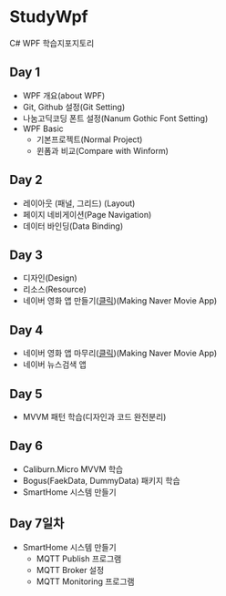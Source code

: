 # StudyWpf
C# WPF 학습지포지토리

## Day 1
- WPF 개요(about WPF)
- Git, Github 설정(Git Setting)
- 나눔고딕코딩 폰트 설정(Nanum Gothic Font Setting)
- WPF Basic
  - 기본프로젝트(Normal Project)
  - 윈폼과 비교(Compare with Winform)

## Day 2
- 레이아웃 (패널, 그리드) (Layout)
- 페이지 네비게이션(Page Navigation)
- 데이터 바인딩(Data Binding)

## Day 3
- 디자인(Design)
- 리소스(Resource)
- 네이버 영화 앱 만들기([클릭](https://github.com/Simsim112/StudyWpf/tree/main/Portfolio))(Making Naver Movie App)

## Day 4
- 네이버 영화 앱 마무리([클릭](https://github.com/Simsim112/StudyWpf/tree/main/Portfolio))(Making Naver Movie App)
- 네이버 뉴스검색 앱

## Day 5
- MVVM 패턴 학습(디자인과 코드 완전분리)

## Day 6
- Caliburn.Micro MVVM 학습
- Bogus(FaekData, DummyData) 패키지 학습
- SmartHome 시스템 만들기

## Day 7일차
- SmartHome 시스템 만들기
  - MQTT Publish 프로그램
  - MQTT Broker 설정
  - MQTT Monitoring 프로그램
